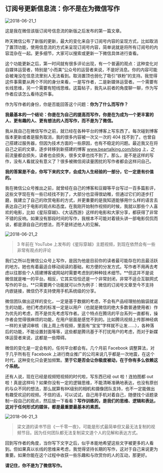 ## 订阅号更新信息流：你不是在为微信写作

![2018-06-21_1](https://i.imgur.com/j7UzxP6.jpg)

这是我在微信该版订阅号信息流的新版之后发布的第一篇文章。

昨天微信公布了新版的更新，最大的变化来自于订阅号内容的呈现方式，比如取消了置顶功能，使用信息流的方式来呈现订阅号内容，简单说就是将所有订阅号的内容混杂在一起。更多细节，大家可以搜索或更新一下微信具体进行查看。

这个功能更新之后，第一时间就有很多评论出现，有一个普遍的观点：这种变化对自媒体运营者，特别是“小而美”公众号的运营者来说，不是好消息。你的内容可能会被淹没在信息流里别人无法看到。取消置顶也弱化了吸引“铁粉”的支持。我觉得这件事需要从两个不同的身分来看，一是写作者，二是新媒体运营者。一个需要有长线思维，另一个需要有短线思维。这篇帖子，我先从前者的角度聊一聊，作为写作者应该怎么看待这件事。

作为写作者的身份，你是否能回答这个问题：**你为了什么而写作？**

**我最基本的一个结论：你是在为自己的提高而写作，你是在为成为一个更丰富的人、更有趣的人、更有想法的人而写作，而不是为了微信。**

我从我自己在微信写作之前，就已经在各种平台的博客上写东西了。每次碰到博客版本更新或者是服务取消，我的很多内容被一次又一次的 404 找不到了。也曾自己搭建过服务器，但因为技术方面的一些原因，也有不稳定的问题。最近我又在将自己之前的文章，逐步转移到新搭建的博客 www.beartalking.com/blog 上，之前流量都会损失，读者也会损失，很多文章也找不到了。那么，是不是这样的写作，没有人看就没有意义了？很多被微信阅读量困扰的写作者都会这样问自己。

**我的答案是不会，你写下来的文字，会成为人生经验的一部分，它一定是有价值的。**

我在微信公众号推出之前，就曾经在自己的博客和豆瓣等平台写过一百多篇影评，这些文字现在有一些已经找不到了，大部分也显得很幼稚，但通过它们的逐步打磨，我建立了自己的欣赏电影的方式，并更重要的是我知道能够用什么样的语言去表达自己对于电影的观点和态度。在我刚开始制作视频的时候，我就以那些个人喜欢的电影，比如《星际穿越》、《大话西游》这样的电影和大家分享，都获得了非常不错的反响。如果没有那段时间的写作，我根本不可能对着镜头讲一部电影侃侃而谈，都是源自自己的想法，而不是转述他人的见解。

![2018-06-21_2](https://i.imgur.com/VHcbtRn.jpg)
> 3 年前在 YouTube 上发布的《星际穿越》主题视频，到现在依然会有一些非常有观点的评论

我们之所以在微信公众号上写作，是因为他是目前你的读者最可能存在的且最活跃的地方。她也有着最适合移动阅读的基础，和方便的分发方式。写作者不用再去考虑以往那些个人搭建博客或网站时需要考虑到的种种技术细节。**但这并不是说微信就是唯一的平台。相反，它其实恰恰还是一个非常封闭，非常不适合互联网式写作的平台。**只需要两个功能就可以作为例子：微信的订阅号文章至今不支持内嵌链接，微信仍不支持使用手机系统级的分享。

微信团队做出这样的变化，一定是基于数据的考虑，不会有产品经理拍拍脑袋就诞生的功能，他们考虑的标准一定是以用户（也就是微信的绝大多数普通使用者）作为优先的考虑，而不是优先考虑写作者。这个特点在腾讯的平台系列一直都有，操作者会觉得很麻烦的功能，在用户层面是感觉不到的。比如腾讯视频上传那神经病一样的关键词审核（我上周上传视频，里面有“宝宝”字样就不让发……），各种落后的功能，不能设置封面等等，这些都是腾讯基于不打扰用户的考虑，而对于新媒体运营者来说，这都是一些障碍。

微信的变化是一定会有的，任何平台都会有。几个月前 Facebook 调整算法，对于几乎所有在 Facebook 上进行商业推广的公司来说几乎都是一次地震，在这个时代，这种变化只会更加频繁。**至于它是否会让你极度被动，在于你有多么依赖这个系统。**

还有人说，现在已经是视频短视频的时代啦，写东西已经 out 啦！连拍图都 out 啦！真是这样吗？如果你没有一定的逻辑思维，不能清晰准确地表达，也没有原创的与众不同的想法，那么就算有8K级别的相机和摄像团队支持，也不一定能做出有趣受欢迎的视频。不信的话，可以试试，自己用手机对着自己，随便找个话题录制一段自己的观点，然后放一下看看？**写作训练的，是我们的思维、逻辑和表达，这对于任何形式的媒体，都是最重要最基本的素质。**

![2018-06-21_3](https://i.imgur.com/YgCDpoT.jpg)

> 梁文道的读书节目《一千零一夜》，可能是形式最简单但又最无法复制的视频节目。因为任何团队都无法复制梁文道个人的见解和表达方式。

回到写作者的角度，当你写下文字之后，似乎本能地希望这些文字被更多的人看到。但如果真以长线的思维来考虑，我觉得坚持长期的写作，这对于自己来说更为重要。如果你能在这个过程中收获一些乐趣和与欣赏你的人的互动，那更好。

**请记住，你不是为了微信写作。**
